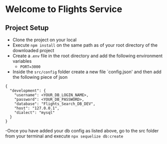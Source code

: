 # Welcome to Flights Service

## Project Setup
- Clone the project on your local
- Execute `npm install` on the same path as of your root directory of the downloaded project
- Create a .`env` file in the root directory and add the following environment variables
    - `PORT=3000`
- Inside the `src/config` folder create a new file `config.json' and then add the following piece of json

```
{
  "development": {
    "username": <YOUR_DB_LOGIN_NAME>,
    "password": <YOUR_DB_PASSWORD>,
    "database": "Flights_Search_DB_DEV",
    "host": "127.0.0.1",
    "dialect": "mysql"
  }
}

```
-Once you have added your db config as listed above, go to the src folder from your terminal and execute `npx sequelize db:create`